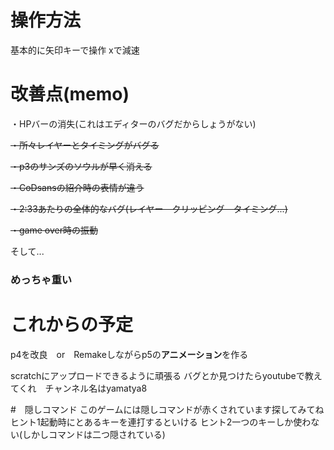 
# 操作方法
基本的に矢印キーで操作
xで減速



# 改善点(memo)
・HPバーの消失(これはエディターのバグだからしょうがない)

~~・所々レイヤーとタイミングがバグる~~

~~・p3のサンズのソウルが早く消える~~

~~・CoDsansの紹介時の表情が違う~~

~~・2:33あたりの全体的なバグ(レイヤー　クリッピング　タイミング...)~~

~~・game over時の振動~~

そして...

### めっちゃ重い

# これからの予定
p4を改良　or　Remakeしながらp5の**アニメーション**を作る

scratchにアップロードできるように頑張る
バグとか見つけたらyoutubeで教えてくれ　チャンネル名はyamatya8

#　隠しコマンド
このゲームには隠しコマンドが赤くされています探してみてね
ヒント1起動時にとあるキーを連打するといける
ヒント2一つのキーしか使わない(しかしコマンドは二つ隠されている)
